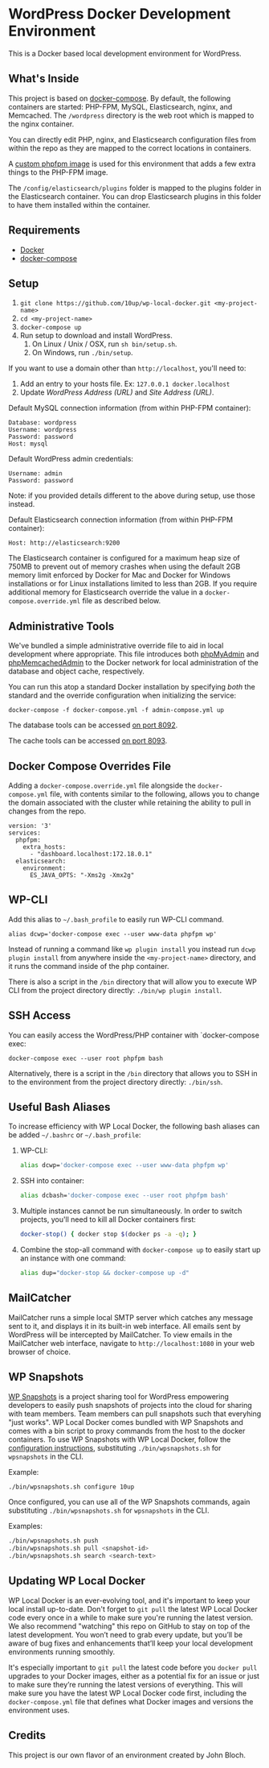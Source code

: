 # WordPress Docker Development Environment

This is a Docker based local development environment for WordPress.

## What's Inside

This project is based on [docker-compose](https://docs.docker.com/compose/). By default, the following containers are started: PHP-FPM, MySQL, Elasticsearch, nginx, and Memcached. The `/wordpress` directory is the web root which is mapped to the nginx container.

You can directly edit PHP, nginx, and Elasticsearch configuration files from within the repo as they are mapped to the correct locations in containers.

A [custom phpfpm image](https://github.com/10up/phpfpm-image) is used for this environment that adds a few extra things to the PHP-FPM image.

The `/config/elasticsearch/plugins` folder is mapped to the plugins folder in the Elasticsearch container. You can drop Elasticsearch plugins in this folder to have them installed within the container.

## Requirements

* [Docker](https://www.docker.com/)
* [docker-compose](https://docs.docker.com/compose/)

## Setup

1. `git clone https://github.com/10up/wp-local-docker.git <my-project-name>`
1. `cd <my-project-name>`
1. `docker-compose up`
1. Run setup to download and install WordPress.
	1. On Linux / Unix / OSX, run `sh bin/setup.sh`.
	2. On Windows, run `./bin/setup`.

If you want to use a domain other than `http://localhost`, you'll need to:
1. Add an entry to your hosts file. Ex: `127.0.0.1 docker.localhost`
1. Update _WordPress Address (URL)_ and _Site Address (URL)_.

Default MySQL connection information (from within PHP-FPM container):

```
Database: wordpress
Username: wordpress
Password: password
Host: mysql
```

Default WordPress admin credentials:

```
Username: admin
Password: password
```

Note: if you provided details different to the above during setup, use those instead.

Default Elasticsearch connection information (from within PHP-FPM container):

```
Host: http://elasticsearch:9200
```

The Elasticsearch container is configured for a maximum heap size of 750MB to prevent out of memory crashes when using the default 2GB memory limit enforced by Docker for Mac and Docker for Windows installations or for Linux installations limited to less than 2GB. If you require additional memory for Elasticsearch override the value in a `docker-compose.override.yml` file as described below.

## Administrative Tools

We've bundled a simple administrative override file to aid in local development where appropriate. This file introduces both [phpMyAdmin](https://www.phpmyadmin.net/) and [phpMemcachedAdmin](https://github.com/elijaa/phpmemcachedadmin) to the Docker network for local administration of the database and object cache, respectively.

You can run this atop a standard Docker installation by specifying _both_ the standard and the override configuration when initializing the service:

```
docker-compose -f docker-compose.yml -f admin-compose.yml up
```

The database tools can be accessed [on port 8092](http://localhost:8092).

The cache tools can be accessed [on port 8093](http://localhost:8093).

## Docker Compose Overrides File

Adding a `docker-compose.override.yml` file alongside the `docker-compose.yml` file, with contents similar to
the following, allows you to change the domain associated with the cluster while retaining the ability to pull in changes from the repo.

```
version: '3'
services:
  phpfpm:
    extra_hosts:
      - "dashboard.localhost:172.18.0.1"
  elasticsearch:
    environment:
      ES_JAVA_OPTS: "-Xms2g -Xmx2g"
```

## WP-CLI

Add this alias to `~/.bash_profile` to easily run WP-CLI command.

```
alias dcwp='docker-compose exec --user www-data phpfpm wp'
```

Instead of running a command like `wp plugin install` you instead run `dcwp plugin install` from anywhere inside the
`<my-project-name>` directory, and it runs the command inside of the php container.

There is also a script in the `/bin` directory that will allow you to execute WP CLI from the project directory directly: `./bin/wp plugin install`.

## SSH Access

You can easily access the WordPress/PHP container with `docker-compose exec:

```
docker-compose exec --user root phpfpm bash
```

Alternatively, there is a script in the `/bin` directory that allows you to SSH in to the environment from the project directory directly: `./bin/ssh`.

## Useful Bash Aliases

To increase efficiency with WP Local Docker, the following bash aliases can be added `~/.bashrc` or `~/.bash_profile`:

1. WP-CLI:
    ```bash
    alias dcwp='docker-compose exec --user www-data phpfpm wp'
    ```
2. SSH into container:
    ```bash
    alias dcbash='docker-compose exec --user root phpfpm bash'
    ```
3. Multiple instances cannot be run simultaneously. In order to switch projects, you'll need to kill all Docker containers first: 
    ```bash
    docker-stop() { docker stop $(docker ps -a -q); }
    ```
4. Combine the stop-all command with `docker-compose up` to easily start up an instance with one command: 
    ```bash
    alias dup="docker-stop && docker-compose up -d"
    ```

## MailCatcher

MailCatcher runs a simple local SMTP server which catches any message sent to it, and displays it in its built-in web interface. All emails sent by WordPress will be intercepted by MailCatcher. To view emails in the MailCatcher web interface, navigate to `http://localhost:1080` in your web browser of choice.

## WP Snapshots

[WP Snapshots](https://github.com/10up/wpsnapshots) is a project sharing tool for WordPress empowering developers to easily push snapshots of projects into the cloud for sharing with team members. Team members can pull snapshots such that everyhing "just works".  WP Local Docker comes bundled with WP Snapshots and comes with a bin script to proxy commands from the host to the docker containers.  To use WP Snapshots with WP Local Docker, follow the [configuration instructions](https://github.com/10up/wpsnapshots#configure), substituting `./bin/wpsnapshots.sh` for `wpsnapshots` in the CLI.

Example:

```sh
./bin/wpsnapshots.sh configure 10up
```

Once configured, you can use all of the WP Snapshots commands, again substituting `./bin/wpsnapshots.sh` for `wpsnapshots` in the CLI.

Examples:

```sh
./bin/wpsnapshots.sh push
./bin/wpsnapshots.sh pull <snapshot-id>
./bin/wpsnapshots.sh search <search-text>
```

## Updating WP Local Docker

WP Local Docker is an ever-evolving tool, and it's important to keep your local install up-to-date. Don't forget to `git pull` the latest WP Local Docker code every once in a while to make sure you're running the latest version. We also recommend "watching" this repo on GitHub to stay on top of the latest development. You won’t need to grab every update, but you’ll be aware of bug fixes and enhancements that’ll keep your local development environments running smoothly.

It's especially important to `git pull` the latest code before you `docker pull` upgrades to your Docker images, either as a potential fix for an issue or just to make sure they’re running the latest versions of everything. This will make sure you have the latest WP Local Docker code first, including the `docker-compose.yml` file that defines what Docker images and versions the environment uses.

## Credits

This project is our own flavor of an environment created by John Bloch.
